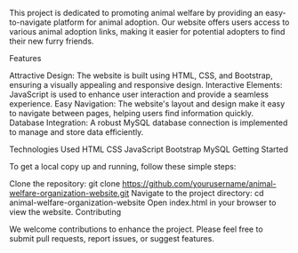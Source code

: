 This project is dedicated to promoting animal welfare by providing an easy-to-navigate platform for animal adoption. Our website offers users access to various animal adoption links, making it easier for potential adopters to find their new furry friends.

Features

Attractive Design: The website is built using HTML, CSS, and Bootstrap, ensuring a visually appealing and responsive design.
Interactive Elements: JavaScript is used to enhance user interaction and provide a seamless experience.
Easy Navigation: The website's layout and design make it easy to navigate between pages, helping users find information quickly.
Database Integration: A robust MySQL database connection is implemented to manage and store data efficiently.

Technologies Used
HTML
CSS
JavaScript
Bootstrap
MySQL
Getting Started

To get a local copy up and running, follow these simple steps:

Clone the repository: git clone https://github.com/yourusername/animal-welfare-organization-website.git
Navigate to the project directory: cd animal-welfare-organization-website
Open index.html in your browser to view the website.
Contributing

We welcome contributions to enhance the project. Please feel free to submit pull requests, report issues, or suggest features.
